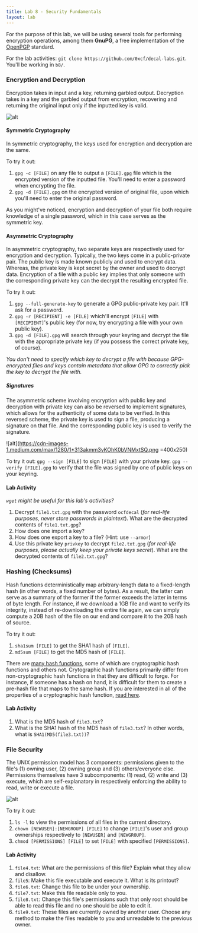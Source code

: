```yaml
---
title: Lab 8 - Security Fundamentals
layout: lab
---
```


For the purpose of this lab, we will be using several tools for performing encryption operations, among them **GnuPG**, a free implementation of the [OpenPGP](https://openpgp.org/) standard.

For the lab activities: `git clone https://github.com/0xcf/decal-labs.git`. 
You'll be working in `b8/`.

### Encryption and Decryption
Encryption takes in input and a key, returning garbled output. Decryption takes in a key and the garbled output from encryption, recovering and returning the original input only if the inputted key is valid.

![alt](https://docs.oracle.com/cd/E19424-01/820-4811/images/scrypt.gif)

#### Symmetric Cryptography
In symmetric cryptography, the keys used for encryption and decryption are the same. 

To try it out: 
1. `gpg -c [FILE]` on any file to output a `[FILE].gpg` file which is the encrypted version of the inputted file. You'll need to enter a password when encrypting the file.
2. `gpg -d [FILE].gpg` on the encrypted version of original file, upon which you'll need to enter the original password.

As you might've noticed, encryption and decryption of your file both require knowledge of a single password, which in this case serves as the symmetric key. 

#### Asymmetric Cryptography
In asymmetric cryptography, two separate keys are respectively used for encryption and decryption. Typically, the two keys come in a public-private pair. The public key is made known publicly and used to encrypt data. Whereas, the private key is kept secret by the owner and used to decrypt data. Encryption of a file with a public key implies that only someone with the corresponding private key can the decrypt the resulting encrypted file.

To try it out:
1. `gpg --full-generate-key` to generate a GPG public-private key pair. It'll ask for a password.
2. `gpg -r [RECIPIENT] -e [FILE]` which'll encrypt `[FILE]` with `[RECIPIENT]`'s public key (for now, try encrypting a file with your own public key). 
3. `gpg -d [FILE].gpg` will search through your keyring and decrypt the file with the appropriate private key (if you possess the correct private key, of course). 

*You don't need to specify which key to decrypt a file with because GPG-encrypted files and keys contain metadata that allow GPG to correctly pick the key to decrypt the file with.*

##### Signatures
The asymmetric scheme involving encryption with public key and decryption with private key can also be reversed to implement signatures, which allows for the authenticity of some data to be verified. In this reversed scheme, the private key is used to sign a file, producing a signature on that file. And the corresponding public key is used to verify the signature. 

![alt](https://cdn-images-1.medium.com/max/1280/1*313akmm3vKOhK0bVNMxtSQ.png =400x250)

To try it out:
`gpg --sign [FILE]` to sign `[FILE]` with your private key. `gpg --verify [FILE].gpg` to verify that the file was signed by one of public keys on your keyring. 

#### Lab Activity 
*`wget` might be useful for this lab's activities?*
1. Decrypt `file1.txt.gpg` with the password `ocfdecal` (*for real-life purposes, never store passwords in plaintext*). What are the decrypted contents of `file1.txt.gpg`?
2. How does one import a key?
3. How does one export a key to a file? (Hint: use `--armor`)
4. Use this private key `privkey` to decrypt `file2.txt.gpg` (*for real-life purposes, please actually keep your private keys secret*). What are the decrypted contents of `file2.txt.gpg`?

### Hashing (Checksums)
Hash functions deterministically map arbitrary-length data to a fixed-length hash (in other words, a fixed number of bytes). As a result, the latter can serve as a summary of the former if the former exceeds the latter in terms of byte length. For instance, if we download a 1GB file and want to verify its integrity, instead of re-downloading the entire file again, we can simply compute a 20B hash of the file on our end and compare it to the 20B hash of source.

To try it out:
1. `sha1sum [FILE]` to get the SHA1 hash of `[FILE]`.
2. `md5sum [FILE]` to get the MD5 hash of `[FILE]`.

There are [many hash functions](https://en.wikipedia.org/wiki/List_of_hash_functions), some of which are cryptographic hash functions and others not. Crytographic hash functions primarily differ from non-cryptographic hash functions in that they are difficult to forge. For instance, if someone has a hash on hand, it is difficult for them to create a pre-hash file that maps to the same hash. If you are interested in all of the properties of a cryptographic hash function,  [read here](https://en.wikipedia.org/wiki/Cryptographic_hash_function).

#### Lab Activity
1. What is the MD5 hash of `file3.txt`?
2. What is the SHA1 hash of the MD5 hash of `file3.txt`? In other words, what is `SHA1(MD5(file3.txt))`?

### File Security
The UNIX permission model has 3 components: permissions given to the file's (1) owning user, (2) owning group and (3) others/everyone else. Permissions themselves have 3 subcomponents: (1) read, (2) write and (3) execute, which are self-explanatory in respectively enforcing the ability to read, write or execute a file.

![alt](http://www.comentum.com/images/permissions.jpg)

To try it out:
1. `ls -l` to view the permissions of all files in the current directory.
2. `chown [NEWUSER]:[NEWGROUP] [FILE]` to change `[FILE]`'s  user and group ownerships respectively to `[NEWUSER]` and `[NEWGROUP]`.
3. `chmod [PERMISSIONS] [FILE]` to set `[FILE]` with specified `[PERMISSIONS]`.

#### Lab Activity
1. `file4.txt`: What are the permissions of this file? Explain what they allow and disallow.
2. `file5`: Make this file executable and execute it. What is its printout?
3. `file6.txt`: Change this file to be under your ownership.
4. `file7.txt`: Make this file readable only to you. 
5. `file8.txt`: Change this file's permissions such that only root should be able to read this file and no one should be able to edit it.
6. `file9.txt`: These files are currently owned by another user. Choose any method to make the files readable to you and unreadable to the previous owner.
